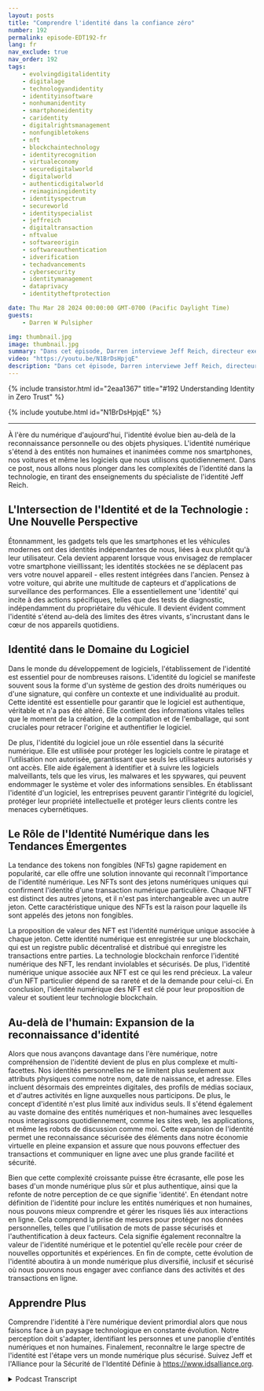 ```yaml
---
layout: posts
title: "Comprendre l'identité dans la confiance zéro"
number: 192
permalink: episode-EDT192-fr
lang: fr
nav_exclude: true
nav_order: 192
tags:
    - evolvingdigitalidentity
    - digitalage
    - technologyandidentity
    - identityinsoftware
    - nonhumanidentity
    - smartphoneidentity
    - caridentity
    - digitalrightsmanagement
    - nonfungibletokens
    - nft
    - blockchaintechnology
    - identityrecognition
    - virtualeconomy
    - securedigitalworld
    - digitalworld
    - authenticdigitalworld
    - reimaginingidentity
    - identityspectrum
    - secureworld
    - identityspecialist
    - jeffreich
    - digitaltransaction
    - nftvalue
    - softwareorigin
    - softwareauthentication
    - idverification
    - techadvancements
    - cybersecurity
    - identitymanagement
    - dataprivacy
    - identitytheftprotection

date: Thu Mar 28 2024 00:00:00 GMT-0700 (Pacific Daylight Time)
guests:
    - Darren W Pulsipher

img: thumbnail.jpg
image: thumbnail.jpg
summary: "Dans cet épisode, Darren interviewe Jeff Reich, directeur exécutif de l'Identity Defined Security Alliance, à propos du rôle que joue l'Identité dans les Architectures de Confiance Zéro et dans notre monde numérique."
video: "https://youtu.be/N1BrDsHpjqE"
description: "Dans cet épisode, Darren interviewe Jeff Reich, directeur exécutif de l'Identity Defined Security Alliance, à propos du rôle que joue l'Identité dans les Architectures de Confiance Zéro et dans notre monde numérique."
---
```


<div>
{% include transistor.html id="2eaa1367" title="#192 Understanding Identity in Zero Trust" %}

{% include youtube.html id="N1BrDsHpjqE" %}
</div>

---

À l'ère du numérique d'aujourd'hui, l'identité évolue bien au-delà de la reconnaissance personnelle ou des objets physiques. L'identité numérique s'étend à des entités non humaines et inanimées comme nos smartphones, nos voitures et même les logiciels que nous utilisons quotidiennement. Dans ce post, nous allons nous plonger dans les complexités de l'identité dans la technologie, en tirant des enseignements du spécialiste de l'identité Jeff Reich.

## L'Intersection de l'Identité et de la Technologie : Une Nouvelle Perspective

Étonnamment, les gadgets tels que les smartphones et les véhicules modernes ont des identités indépendantes de nous, liées à eux plutôt qu'à leur utilisateur. Cela devient apparent lorsque vous envisagez de remplacer votre smartphone vieillissant; les identités stockées ne se déplacent pas vers votre nouvel appareil - elles restent intégrées dans l'ancien. Pensez à votre voiture, qui abrite une multitude de capteurs et d'applications de surveillance des performances. Elle a essentiellement une 'identité' qui incite à des actions spécifiques, telles que des tests de diagnostic, indépendamment du propriétaire du véhicule. Il devient évident comment l'identité s'étend au-delà des limites des êtres vivants, s'incrustant dans le cœur de nos appareils quotidiens.

## Identité dans le Domaine du Logiciel

Dans le monde du développement de logiciels, l'établissement de l'identité est essentiel pour de nombreuses raisons. L'identité du logiciel se manifeste souvent sous la forme d'un système de gestion des droits numériques ou d'une signature, qui confère un contexte et une individualité au produit. Cette identité est essentielle pour garantir que le logiciel est authentique, véritable et n'a pas été altéré. Elle contient des informations vitales telles que le moment de la création, de la compilation et de l'emballage, qui sont cruciales pour retracer l'origine et authentifier le logiciel.

De plus, l'identité du logiciel joue un rôle essentiel dans la sécurité numérique. Elle est utilisée pour protéger les logiciels contre le piratage et l'utilisation non autorisée, garantissant que seuls les utilisateurs autorisés y ont accès. Elle aide également à identifier et à suivre les logiciels malveillants, tels que les virus, les malwares et les spywares, qui peuvent endommager le système et voler des informations sensibles. En établissant l'identité d'un logiciel, les entreprises peuvent garantir l'intégrité du logiciel, protéger leur propriété intellectuelle et protéger leurs clients contre les menaces cybernétiques.

## Le Rôle de l'Identité Numérique dans les Tendances Émergentes

La tendance des tokens non fongibles (NFTs) gagne rapidement en popularité, car elle offre une solution innovante qui reconnaît l'importance de l'identité numérique. Les NFTs sont des jetons numériques uniques qui confirment l'identité d'une transaction numérique particulière. Chaque NFT est distinct des autres jetons, et il n'est pas interchangeable avec un autre jeton. Cette caractéristique unique des NFTs est la raison pour laquelle ils sont appelés des jetons non fongibles.

La proposition de valeur des NFT est l'identité numérique unique associée à chaque jeton. Cette identité numérique est enregistrée sur une blockchain, qui est un registre public décentralisé et distribué qui enregistre les transactions entre parties. La technologie blockchain renforce l'identité numérique des NFT, les rendant inviolables et sécurisés. De plus, l'identité numérique unique associée aux NFT est ce qui les rend précieux. La valeur d'un NFT particulier dépend de sa rareté et de la demande pour celui-ci. En conclusion, l'identité numérique des NFT est clé pour leur proposition de valeur et soutient leur technologie blockchain.

## Au-delà de l'humain: Expansion de la reconnaissance d'identité

Alors que nous avançons davantage dans l'ère numérique, notre compréhension de l'identité devient de plus en plus complexe et multi-facettes. Nos identités personnelles ne se limitent plus seulement aux attributs physiques comme notre nom, date de naissance, et adresse. Elles incluent désormais des empreintes digitales, des profils de médias sociaux, et d'autres activités en ligne auxquelles nous participons. De plus, le concept d'identité n'est plus limité aux individus seuls. Il s'étend également au vaste domaine des entités numériques et non-humaines avec lesquelles nous interagissons quotidiennement, comme les sites web, les applications, et même les robots de discussion comme moi. Cette expansion de l'identité permet une reconnaissance sécurisée des éléments dans notre économie virtuelle en pleine expansion et assure que nous pouvons effectuer des transactions et communiquer en ligne avec une plus grande facilité et sécurité.

Bien que cette complexité croissante puisse être écrasante, elle pose les bases d'un monde numérique plus sûr et plus authentique, ainsi que la refonte de notre perception de ce que signifie 'identité'. En étendant notre définition de l'identité pour inclure les entités numériques et non humaines, nous pouvons mieux comprendre et gérer les risques liés aux interactions en ligne. Cela comprend la prise de mesures pour protéger nos données personnelles, telles que l'utilisation de mots de passe sécurisés et l'authentification à deux facteurs. Cela signifie également reconnaître la valeur de l'identité numérique et le potentiel qu'elle recèle pour créer de nouvelles opportunités et expériences. En fin de compte, cette évolution de l'identité aboutira à un monde numérique plus diversifié, inclusif et sécurisé où nous pouvons nous engager avec confiance dans des activités et des transactions en ligne.

## Apprendre Plus

Comprendre l'identité à l'ère numérique devient primordial alors que nous faisons face à un paysage technologique en constante évolution. Notre perception doit s'adapter, identifiant les personnes et une panoplie d'entités numériques et non humaines. Finalement, reconnaître le large spectre de l'identité est l'étape vers un monde numérique plus sécurisé. Suivez Jeff et l'Alliance pour la Sécurité de l'Identité Définie à https://www.idsalliance.org.



<details>
<summary> Podcast Transcript </summary>

<p></p>

</details>
